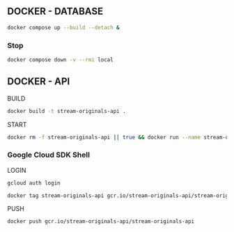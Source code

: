 ## DOCKER - DATABASE

```bash
docker compose up --build --detach &
```

### Stop

```bash
docker compose down -v --rmi local
```


## DOCKER - API

BUILD
```bash
docker build -t stream-originals-api .
```

START
```bash
docker rm -f stream-originals-api || true && docker run --name stream-originals-api -p 8080:8080 stream-originals-api
```

### Google Cloud SDK Shell

LOGIN
```bash
gcloud auth login
```

```bash
docker tag stream-originals-api gcr.io/stream-originals-api/stream-originals-api
```

PUSH
```bash
docker push gcr.io/stream-originals-api/stream-originals-api
```